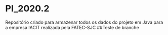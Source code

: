 # PI_2020.2
Repositório criado para armazenar todos os dados do projeto em Java para a empresa IACIT realizada pela FATEC-SJC
##Teste de branche
